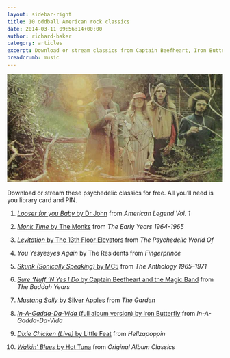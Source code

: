 ```yaml
---
layout: sidebar-right
title: 10 oddball American rock classics
date: 2014-03-11 09:56:14+00:00
author: richard-baker
category: articles
excerpt: Download or stream classics from Captain Beefheart, Iron Butterfly and the 13th Floor Elevators.
breadcrumb: music
---
```

![Captain Beefheart](/images/featured/featured-captain-beefheart.jpg)

Download or stream these psychedelic classics for free. All you&#8217;ll need is you library card and PIN.

1. [<cite>Looser for you Baby</cite> by Dr John](http://suffolklibraries.freegalmusic.com/artists/view/RHIgSm9obg==/243243/aW9kYQ==) from <cite>American Legend Vol. 1</cite>

2. [<cite>Monk Time</cite> by The Monks](http://suffolklibraries.freegalmusic.com/artists/view/VGhlIE1vbmtz/254918/aW9kYQ==) from <cite>The Early Years 1964-1965</cite>

3. [<cite>Levitation</cite> by The 13th Floor Elevators](http://suffolklibraries.freegalmusic.com/artists/view/MTN0aCBGbG9vciBFbGV2YXRvcnM=/887396217546/aW9kYQ==) from <cite>The Psychedelic World Of</cite>

4. <cite>You Yesyesyes Again</cite> by The Residents from <cite>Fingerprince</cite>

5. [<cite>Skunk (Sonically Speaking)</cite> by MC5](http://suffolklibraries.freegalmusic.com/artists/view/TUM1/884385065300/aW9kYQ==) from <cite>The Anthology 1965–1971</cite>

6. [<cite>Sure ‘Nuff ‘N Yes I Do</cite> by Captain Beefheart and the Magic Band](http://suffolklibraries.freegalmusic.com/artists/view/Q2FwdGFpbiBCZWVmaGVhcnQ=/7230649/c29ueQ==) from <cite>The Buddah Years</cite>

7. [<cite>Mustang Sally</cite> by Silver Apples](http://suffolklibraries.freegalmusic.com/artists/view/U2lsdmVyIEFwcGxlcw==/887845124883/aW9kYQ==) from <cite>The Garden</cite>

8. [<cite>In-A-Gadda-Da-Vida</cite> (full album version) by Iron Butterfly](http://suffolklibraries.freegalmusic.com/artists/view/SXJvbiBCdXR0ZXJmbHk=/885686552544/aW9kYQ==) from <cite>In-A-Gadda-Da-Vida</cite>

9. [<cite>Dixie Chicken (Live)</cite> by Little Feat](http://suffolklibraries.freegalmusic.com/artists/view/TGl0dGxlIEZlYXQ=/887845708762/aW9kYQ==) from <cite>Hellzapoppin</cite>

10. [<cite>Walkin’ Blues</cite> by Hot Tuna](http://suffolklibraries.freegalmusic.com/artists/view/SG90IFR1bmE=/24920641/c29ueQ==) from <cite>Original Album Classics</cite>
